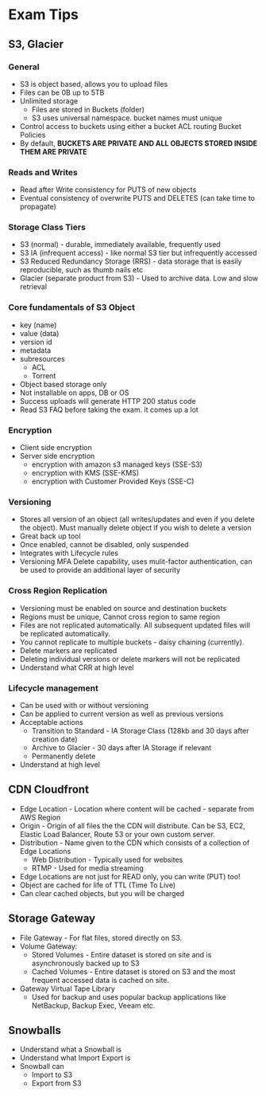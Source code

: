 # Exam Tips

## S3, Glacier

### General

- S3 is object based, allows you to upload files
- Files can be 0B up to 5TB
- Unlimited storage
    - Files are stored in Buckets (folder)
    - S3 uses universal namespace. bucket names must unique
- Control access to buckets using either a bucket ACL routing Bucket Policies
- By default, **BUCKETS ARE PRIVATE AND ALL OBJECTS STORED INSIDE THEM ARE PRIVATE**

### Reads and Writes

- Read after Write consistency for PUTS of new objects
- Eventual consistency of overwrite PUTS and DELETES (can take time to propagate)

### Storage Class Tiers

- S3 (normal) - durable, immediately available, frequently used
- S3  IA (infrequent access) - like normal S3 tier but infrequently accessed
- S3 Reduced Redundancy Storage (RRS) - data storage that is easily reproducible, such as thumb nails etc
- Glacier (separate product from S3) - Used to archive data. Low and slow retrieval 

### Core fundamentals of S3 Object

- key (name)
- value (data)
- version id
- metadata 
- subresources
	- ACL 
	- Torrent
- Object based storage only
- Not installable on apps, DB or OS
- Success uploads will generate HTTP 200 status code
- Read S3 FAQ before taking the exam. it comes up a lot

### Encryption

- Client side encryption
- Server side encryption
	- encryption with amazon s3 managed keys (SSE-S3)
	- encryption with KMS (SSE-KMS)
	- encryption with Customer Provided Keys (SSE-C)

### Versioning

- Stores all version of an object (all writes/updates and even if you delete the object). Must manually delete object if you wish to delete a version
- Great back up tool
- Once enabled, cannot be disabled, only suspended
- Integrates with Lifecycle rules
- Versioning MFA Delete capability, uses mulit-factor authentication, can be used to provide an additional layer of security

### Cross Region Replication

- Versioning must be enabled on source and destination buckets
- Regions must be unique, Cannot cross region to same region
- Files are not replicated automatically. All subsequent updated files will be replicated automatically.
- You cannot replicate to multiple buckets - daisy chaining (currently).
- Delete markers are replicated
- Deleting individual versions or delete markers will not be replicated
- Understand what CRR at high level

### Lifecycle management

- Can be used with or without versioning
- Can be applied to current version as well as previous versions
- Acceptable actions
	- Transition to Standard - IA Storage Class (128kb and 30 days after creation date)
	- Archive to Glacier - 30 days after IA Storage if relevant
	- Permanently delete
- Understand at high level

## CDN Cloudfront

- Edge Location - Location where content will be cached - separate from AWS Region
- Origin - Origin of all files the the CDN will distribute. Can be S3, EC2, Elastic Load Balancer, Route 53 or your own custom server.
- Distribution - Name given to the CDN which consists of a collection of Edge Locations
	- Web Distribution - Typically used for websites
	- RTMP - Used for media streaming
- Edge Locations are not just for READ only, you can write (PUT) too!
- Object are cached for life of TTL (Time To Live)
- Can clear cached objects, but you will be charged

## Storage Gateway

- File Gateway - For flat files, stored directly on S3.
- Volume Gateway:
  - Stored Volumes - Entire dataset is stored on site and is asynchronously backed up to S3
  - Cached Volumes - Entire dataset is stored on S3 and the most frequent accessed data is cached on site.
- Gateway Virtual Tape Library
  - Used for backup and uses popular backup applications like NetBackup, Backup Exec, Veeam etc.

## Snowballs

- Understand what a Snowball is
- Understand what Import Export is
- Snowball can
	- Import to S3
	- Export from S3